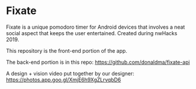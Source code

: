 # Fixate
Fixate is a unique pomodoro timer for Android devices that involves a neat social aspect that keeps the user entertained. Created during nwHacks 2019.

This repository is the front-end portion of the app.

The back-end portion is in this repo:
https://github.com/donaldma/fixate-api

A design + vision video put together by our designer:
https://photos.app.goo.gl/XmjE6h9XgZLrvqbD6
